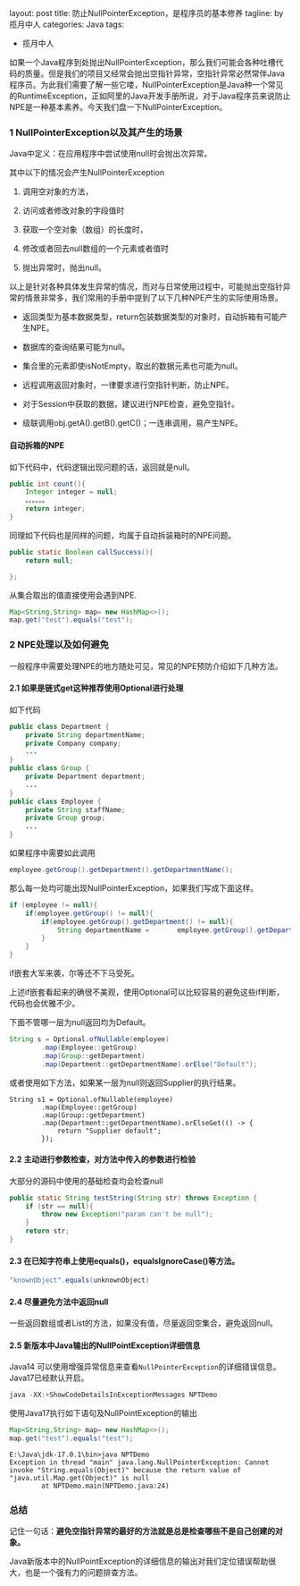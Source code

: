 layout: post
title:  防止NullPointerException，是程序员的基本修养
tagline: by 揽月中人
categories: Java
tags:

- 揽月中人

<!--more-->

如果一个Java程序到处抛出NullPointerException，那么我们可能会各种吐槽代码的质量。但是我们的项目又经常会抛出空指针异常，空指针异常必然常伴Java程序员。为此我们需要了解一些它喽，NullPointerException是Java种一个常见的RuntimeException，正如阿里的Java开发手册所说，对于Java程序员来说防止NPE是一种基本素养。今天我们盘一下NullPointerException。

### 1 NullPointerException以及其产生的场景

Java中定义：在应用程序中尝试使用null时会抛出次异常。

其中以下的情况会产生NullPointerException

1. 调用空对象的方法，

2. 访问或者修改对象的字段值时

3. 获取一个空对象（数组）的长度时，

4. 修改或者回去null数组的一个元素或者值时

5. 抛出异常时，抛出null。

以上是针对各种具体发生异常的情况，而对与日常使用过程中，可能抛出空指针异常的情景非常多，我们常用的手册中提到了以下几种NPE产生的实际使用场景。

- 返回类型为基本数据类型，return包装数据类型的对象时，自动拆箱有可能产生NPE。 

- 数据库的查询结果可能为null。 

- 集合里的元素即使isNotEmpty，取出的数据元素也可能为null。 

- 远程调用返回对象时，一律要求进行空指针判断，防止NPE。

- 对于Session中获取的数据，建议进行NPE检查，避免空指针。 

- 级联调用obj.getA().getB().getC()；一连串调用，易产生NPE。



####  自动拆箱的NPE

如下代码中，代码逻辑出现问题的话，返回就是null。

```Java
public int count(){
    Integer integer = null;
    。。。。。。
    return integer;
}
```

同理如下代码也是同样的问题，均属于自动拆装箱时的NPE问题。

```java
public static Boolean callSuccess(){
    return null;

};
```

从集合取出的值直接使用会遇到NPE.

```java
Map<String,String> map= new HashMap<>();
map.get("test").equals("test");
```



### 2 NPE处理以及如何避免

一般程序中需要处理NPE的地方随处可见，常见的NPE预防介绍如下几种方法。

#### 2.1 如果是链式get这种推荐使用Optional进行处理

如下代码

```java
public class Department {
    private String departmentName;
    private Company company;
    ...
}
public class Group {
    private Department department;
    ...
}
public class Employee {
    private String staffName;
    private Group group;
    ...
}

```

如果程序中需要如此调用

```java
employee.getGroup().getDepartment().getDepartmentName();
```

那么每一处均可能出现NullPointerException，如果我们写成下面这样。

```java
if (employee != null){
    if(employee.getGroup() != null){
        if(employee.getGroup().getDepartment() != null){
            String departmentName = 	  employee.getGroup().getDepartment().getDepartmentName();
        }
    }
}
```

if嵌套大军来袭，尔等还不下马受死。

上述if嵌套看起来的确很不美观，使用Optional可以比较容易的避免这些if判断，代码也会优雅不少。

下面不管哪一层为null返回均为Default。

```java
String s = Optional.ofNullable(employee)
        .map(Employee::getGroup)
        .map(Group::getDepartment)
        .map(Department::getDepartmentName).orElse("Default");
```

或者使用如下方法，如果某一层为null则返回Supplier的执行结果。

```
String s1 = Optional.ofNullable(employee)
        .map(Employee::getGroup)
        .map(Group::getDepartment)
        .map(Department::getDepartmentName).orElseGet(() -> {
            return "Supplier default";
        });
```

#### 2.2 主动进行参数检查，对方法中传入的参数进行检验

大部分的源码中使用的基础检查均会检查null

```java
public static String testString(String str) throws Exception {
    if (str == null){
        throw new Exception("param can't be null");
    }
    return str;
}   
```

#### 2.3 在已知字符串上使用equals()，equalsIgnoreCase()等方法。

```java
"knownObject".equals(unknownObject)
```

#### 2.4 尽量避免方法中返回null

一些返回数组或者List的方法，如果没有值，尽量返回空集合，避免返回null。

#### 2.5 新版本中Java输出的NullPointException详细信息

Java14 可以使用增强异常信息来查看`NullPointerException`的详细错误信息。Java17已经默认开启。

```java
java -XX:+ShowCodeDetailsInExceptionMessages NPTDemo
```

使用Java17执行如下语句及NullPointException的输出

```java
Map<String,String> map= new HashMap<>();
map.get("test").equals("test");
```

```
E:\Java\jdk-17.0.1\bin>java NPTDemo
Exception in thread "main" java.lang.NullPointerException: Cannot invoke "String.equals(Object)" because the return value of "java.util.Map.get(Object)" is null
        at NPTDemo.main(NPTDemo.java:24)
```



### 总结

记住一句话：**避免空指针异常的最好的方法就是总是检查哪些不是自己创建的对象。**

Java新版本中的NullPointException的详细信息的输出对我们定位错误帮助很大，也是一个强有力的问题排查方法。

